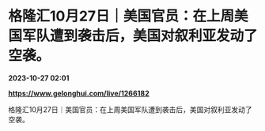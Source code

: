 # 格隆汇10月27日｜美国官员：在上周美国军队遭到袭击后，美国对叙利亚发动了空袭。

**2023-10-27 02:01**

**https://www.gelonghui.com/live/1266182**

格隆汇10月27日｜美国官员：在上周美国军队遭到袭击后，美国对叙利亚发动了空袭。